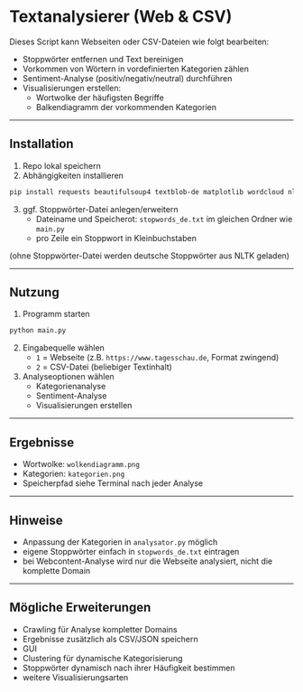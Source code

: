 # Textanalysierer (Web & CSV)

Dieses Script kann Webseiten oder CSV-Dateien wie folgt bearbeiten:
- Stoppwörter entfernen und Text bereinigen
- Vorkommen von Wörtern in vordefinierten Kategorien zählen
- Sentiment-Analyse (positiv/negativ/neutral) durchführen
- Visualisierungen erstellen:
  - Wortwolke der häufigsten Begriffe
  - Balkendiagramm der vorkommenden Kategorien

---

## Installation

1. Repo lokal speichern
2. Abhängigkeiten installieren

```bash
pip install requests beautifulsoup4 textblob-de matplotlib wordcloud nltk
```

3. ggf. Stoppwörter-Datei anlegen/erweitern  
   - Dateiname und Speicherot: `stopwords_de.txt` im gleichen Ordner wie `main.py`
   - pro Zeile ein Stoppwort in Kleinbuchstaben

(ohne Stoppwörter-Datei werden deutsche Stoppwörter aus NLTK geladen)

---

## Nutzung

1. Programm starten

```bash
python main.py
```

2. Eingabequelle wählen  
   - `1` = Webseite (z.B. `https://www.tagesschau.de`, Format zwingend)  
   - `2` = CSV-Datei (beliebiger Textinhalt)
3. Analyseoptionen wählen
   - Kategorienanalyse
   - Sentiment-Analyse
   - Visualisierungen erstellen

---

## Ergebnisse

- Wortwolke: `wolkendiagramm.png`  
- Kategorien: `kategorien.png`    
- Speicherpfad siehe Terminal nach jeder Analyse

---

## Hinweise

- Anpassung der Kategorien in `analysator.py` möglich  
- eigene Stoppwörter einfach in `stopwords_de.txt` eintragen
- bei Webcontent-Analyse wird nur die Webseite analysiert, nicht die komplette Domain

---

## Mögliche Erweiterungen

- Crawling für Analyse kompletter Domains 
- Ergebnisse zusätzlich als CSV/JSON speichern  
- GUI  
- Clustering für dynamische Kategorisierung 
- Stoppwörter dynamisch nach ihrer Häufigkeit bestimmen
- weitere Visualisierungsarten
